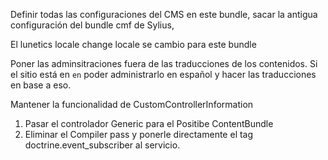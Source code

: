 Definir todas las configuraciones del CMS en este bundle, sacar la antigua configuración del bundle cmf de Sylius,

El lunetics locale change locale se cambio para este bundle

Poner las adminsitraciones fuera de las traducciones de los contenidos. Si el sitio está en `en` poder administrarlo en español y hacer las traducciones en base a eso.

Mantener la funcionalidad de CustomControllerInformation

1. Pasar el controlador Generic para el Positibe ContentBundle
2. Eliminar el Compiler pass y ponerle directamente el tag doctrine.event_subscriber al servicio.